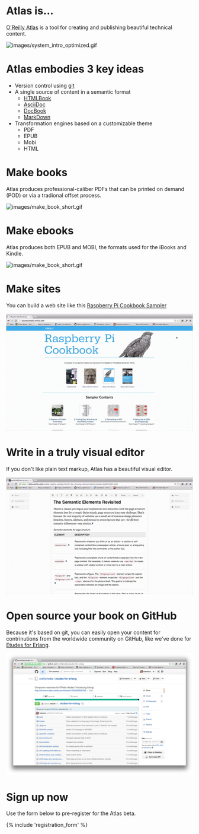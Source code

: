 # Atlas is...

[O'Reilly Atlas](https://atlas.oreilly.com) is a tool for creating and publishing beautiful technical content.

![images/system_intro_optimized.gif](images/system_intro.gif)

# Atlas embodies 3 key ideas

* Version control using [git](http://git-scm.com/)
* A single source of content in a semantic format
  * [HTMLBook](https://github.com/oreillymedia/htmlbook)
  * [AsciiDoc](http://www.methods.co.nz/asciidoc/)
  * [DocBook](http://www.docbook.org/)
  * [MarkDown](http://daringfireball.net/projects/markdown/)
* Transformation engines based on a customizable theme
  * PDF
  * EPUB 
  * Mobi
  * HTML

# Make books

Atlas produces professional-caliber PDFs that can be printed on demand (POD) or via a tradional offset process.

![images/make_book_short.gif](images/make_book_short.gif)

# Make ebooks

Atlas produces both EPUB and MOBI, the formats used for the iBooks and Kindle.

![images/make_book_short.gif](images/make_ebook_short.gif)

# Make sites

You can build a web site like this [Raspberry Pi Cookbook Sampler](http://razzpisampler.oreilly.com/)

![images/make_site.gif](images/make_site.gif)

# Write in a truly visual editor

If you don't like plain text markup, Atlas has a beautiful visual editor.

![images/visual_editor.gif](images/visual_editor.gif)

# Open source your book on GitHub

Because it's based on git, you can easily open your content for contrinutions from the worldwide community on GitHub, like we've done for [Etudes for Erlang](https://github.com/oreillymedia/etudes-for-erlang).

![images/etudes_for_erlang_github.png](images/etudes_for_erlang_github.png)

# Sign up now

Use the form below to pre-register for the Atlas beta.

{% include 'registration_form' %}


